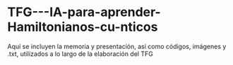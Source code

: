 # TFG---IA-para-aprender-Hamiltonianos-cu-nticos
Aquí se incluyen la memoria y presentación, así como códigos, imágenes y .txt, utilizados a lo largo de la elaboración del TFG

